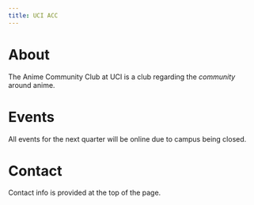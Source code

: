 ```yaml
---
title: UCI ACC
---
```

<!--
Notes:
    * color for navbar is under .navbar-inverse in one-page-wonder-jekyll/assets/app.css
    * to edit or add to the section names in the navbar, they're under where it says "div id='menu'" in _layouts/default.html
    * For editing social links and club image, check under "div class='headline'".
    * To edit the title, change it in _config.yml, the title variable in this file isn't used unless that one is missing.
    * The icons are 512x512 ripped from fontawesome (I put a thing in the footer to make sure we're good on copyright) Then I put it in Photoshop and did a 8px stroke and shrunk most of them to 94% so that the stroke just fit within the image
-->
<a name="about"></a>
# About
The Anime Community Club at UCI is a club regarding the _community_ around anime.
<a name="events"></a>
# Events
All events for the next quarter will be online due to campus being closed.
<a name="contact"></a>
# Contact
Contact info is provided at the top of the page.